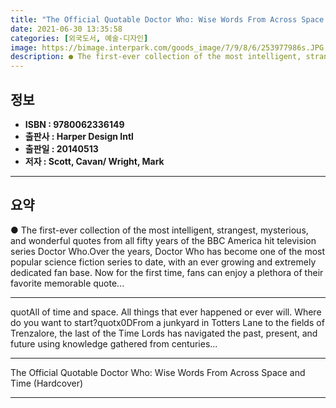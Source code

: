 ```yaml
---
title: "The Official Quotable Doctor Who: Wise Words From Across Space and Time (Hardcover)"
date: 2021-06-30 13:35:58
categories: [외국도서, 예술-디자인]
image: https://bimage.interpark.com/goods_image/7/9/8/6/253977986s.JPG
description: ● The first-ever collection of the most intelligent, strangest, mysterious, and wonderful quotes from all fifty years of the BBC America hit television series
---
```


## **정보**

- **ISBN : 9780062336149**
- **출판사 : Harper Design Intl**
- **출판일 : 20140513**
- **저자 : Scott, Cavan/ Wright, Mark**

------



## **요약**

●  The first-ever collection of the most intelligent, strangest, mysterious, and wonderful quotes from all fifty years of the BBC America hit television series Doctor Who.Over the years, Doctor Who has become one of the most popular science fiction series to date, with an ever growing and extremely dedicated fan base. Now for the first time, fans can enjoy a plethora of their favorite memorable quote...

------

quotAll of time and space. All things that ever happened or ever will. Where do you want to start?quotx0DFrom a junkyard in Totters Lane to the fields of Trenzalore, the last of the Time Lords has navigated the past, present, and future using knowledge gathered from centuries... 

------


The Official Quotable Doctor Who: Wise Words From Across Space and Time (Hardcover) 

------


